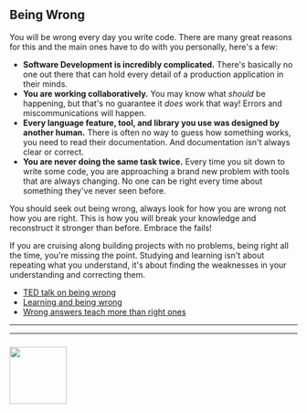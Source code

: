 ## Being Wrong

You will be wrong every day you write code.  There are many great reasons for this and the main ones have to do with you personally, here's a few:
* __Software Development is incredibly complicated.__  There's basically no one out there that can hold every detail of a production application in their minds.
* __You are working collaboratively.__ You may know what _should_ be happening, but that's no guarantee it _does_ work that way! Errors and miscommunications will happen.
* __Every language feature, tool, and library you use was designed by another human.__ There is often no way to guess how something works, you need to read their documentation.  And documentation isn't always clear or correct.
* __You are never doing the same task twice.__  Every time you sit down to write some code, you are approaching a brand new problem with tools that are always changing.  No one can be right every time about something they've never seen before.

You should seek out being wrong, always look for how you are wrong not how you are right. This is how you will break your knowledge and reconstruct it stronger than before.  Embrace the fails!

If you are cruising along building projects with no problems, being right all the time, you're missing the point.  Studying and learning isn't about repeating what you understand, it's about finding the weaknesses in your understanding and correcting them.

* [TED talk on being wrong](https://www.ted.com/talks/kathryn_schulz_on_being_wrong)
* [Learning and being wrong](https://www.scientificamerican.com/article/getting-it-wrong/)
* [Wrong answers teach more than right ones](https://theconversation.com/how-tests-and-wrong-answers-help-us-remember-what-we-learn-33437)

___
___
### <a href="https://hackyourfuture.be" target="_blank"><img src="https://user-images.githubusercontent.com/18554853/63941625-4c7c3d00-ca6c-11e9-9a76-8d5e3632fe70.jpg" width="100" height="100"></a>
